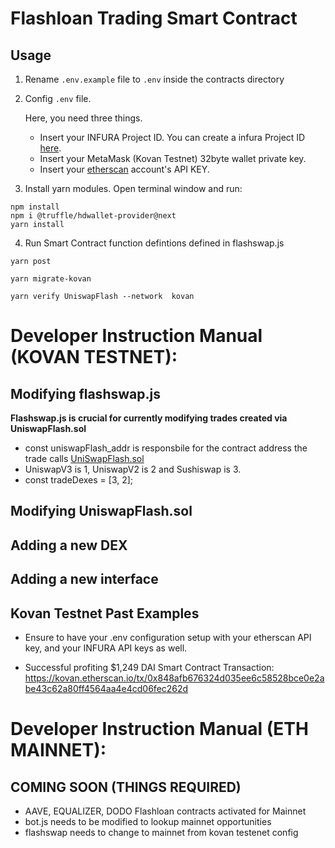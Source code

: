 # Flashloan Trading Smart Contract

## Usage

1. Rename `.env.example` file to `.env` inside the contracts directory
 
2. Config `.env` file. 

    Here, you need three things. 
    * Insert your INFURA Project ID. You can create a infura Project ID [here](https://infura.io). 
    * Insert your MetaMask (Kovan Testnet) 32byte wallet private key.
    * Insert your [etherscan](https://etherscan.io) account's API KEY.

3. Install yarn modules. Open terminal window and run:

```
npm install
npm i @truffle/hdwallet-provider@next
yarn install
```

4. Run Smart Contract function defintions defined in flashswap.js
```
yarn post
```

```
yarn migrate-kovan
```

```
yarn verify UniswapFlash --network  kovan
```

# Developer Instruction Manual (KOVAN TESTNET): 

## Modifying flashswap.js
**Flashswap.js is crucial for currently modifying trades created via UniswapFlash.sol**
* const uniswapFlash_addr is responsbile for the contract address the trade calls [UniSwapFlash.sol](contracts/UniswapFlash.sol)
* UniswapV3 is 1, UniswapV2 is 2 and Sushiswap is 3.
* const tradeDexes = [3, 2];

## Modifying UniswapFlash.sol

## Adding a new DEX

## Adding a new interface
## Kovan Testnet Past Examples
* Ensure to have your .env configuration setup with your etherscan API key, and your INFURA API keys as well. 

* Successful profiting $1,249 DAI 
Smart Contract Transaction: https://kovan.etherscan.io/tx/0x848afb676324d035ee6c58528bce0e2abe43c62a80ff4564aa4e4cd06fec262d



# Developer Instruction Manual (ETH MAINNET): 

## COMING SOON (THINGS REQUIRED)
* AAVE, EQUALIZER, DODO Flashloan contracts activated for Mainnet
* bot.js needs to be modified to lookup mainnet opportunities
* flashswap needs to change to mainnet from kovan testenet config 